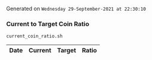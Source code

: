 Generated on `Wednesday 29-September-2021 at 22:30:10`

### Current to Target Coin Ratio
`current_coin_ratio.sh`

Date|Current|Target|Ratio
---|---|---|---
